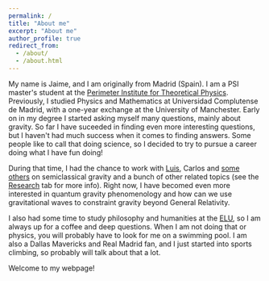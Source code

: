 ```yaml
---
permalink: /
title: "About me"
excerpt: "About me"
author_profile: true
redirect_from: 
  - /about/
  - /about.html
---
```

My name is Jaime, and I am originally from Madrid (Spain). I am a PSI master's student at the [Perimeter Institute for Theoretical Physics](https://perimeterinstitute.ca/psi-masters-program). Previously, I studied Physics and Mathematics at Universidad Complutense de Madrid, with a one-year exchange at the University of Manchester. Early on in my degree I started asking myself many questions, mainly about gravity. So far I have suceeded in finding even more interesting questions, but I haven't had much success when it comes to finding answers. Some people like to call that doing science, so I decided to try to pursue a career doing what I have fun doing! 

During that time, I had the chance to work with [Luis](https://sites.google.com/site/luisjgaray/home), Carlos and [some others](https://sites.google.com/view/qfg-group/members?authuser=0) on semiclassical gravity and a bunch of other related topics (see the [Research](https://jredondoyuste.github.io/research/) tab for more info). Right now, I have becomed even more interested in quantum gravity phenomenology and how can we use gravitational waves to constraint gravity beyond General Relativity.

I also had some time to study philosophy and humanities at the [ELU](https://elufv.com), so I am always up for a coffee and deep questions. When I am not doing that or physics, you will probably have to look for me on a swimming pool. I am also a Dallas Mavericks and Real Madrid fan, and I just started into sports climbing, so probably will talk about that a lot.

Welcome to my webpage! 

